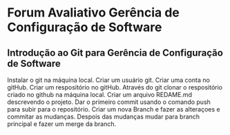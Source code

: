 # Forum Avaliativo Gerência de Configuração de Software
## Introdução ao Git para Gerência de Configuração de Software
Instalar o git na máquina local.
Criar um usuário git.
Criar uma conta no gitHub.
Criar um respositório no gitHub.
Através do git clonar o respositório criado no github na máquina local.
Criar um arquivo REDAME.md descrevendo o projeto. 
Dar o primeiro commit usando o comando push para subir para o  repositório.
Criar um nova Branch e fazer as alteraçoes e commitar as mudanças.
Despois das mudanças mudar para branch principal e fazer um merge da branch.

